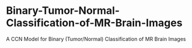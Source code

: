 # Binary-Tumor-Normal-Classification-of-MR-Brain-Images
A CCN Model for Binary (Tumor/Normal) Classification of MR Brain Images

